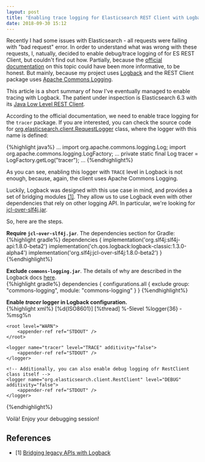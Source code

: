 ```yaml
---
layout: post
title: "Enabling trace logging for Elasticsearch REST Client with Logback"
date: 2018-09-30 15:12
---
```


Recently I had some issues with Elasticsearch - all requests were failing with "bad request" error. In order to understand what was wrong with these requests, I, natually, decided to enable debug/trace logging of for ES REST Client, but couldn't find out how. Partially, because the [official documentation](https://www.elastic.co/guide/en/elasticsearch/client/java-rest/6.3/java-rest-low-usage-logging.html) on this topic could have been more informative, to be honest. But mainly, because my project uses [Logback](https://logback.qos.ch/) and the REST Client package uses [Apache Commons Logging](https://commons.apache.org/proper/commons-logging/).

This article is a short summary of how I've eventually managed to enable tracing with Logback. The patient under inspection is  Elasticsearch 6.3 with its [Java Low Level REST Client](https://www.elastic.co/guide/en/elasticsearch/client/java-rest/6.3/java-rest-low.html).

According to the official documentation, we need to enable trace logging for the <code>tracer</code> package. If you are interested, you can check the source code for [org.elasticsearch.client.RequestLogger](https://github.com/elastic/elasticsearch/blob/v6.3/client/rest/src/main/java/org/elasticsearch/client/RequestLogger.java#L49) class, where the logger with this name is defined:

{%highlight java%}
...
import org.apache.commons.logging.Log;
import org.apache.commons.logging.LogFactory;
...
private static final Log tracer = LogFactory.getLog("tracer");
...
{%endhighlight%}

As you can see, enabling this logger with <code>TRACE</code> level in Logback is not enough, because, again, the client uses Apache Commons Logging.

Luckily, Logback was designed with this use case in mind, and provides a set of bridging modules [[1]](#1). They allow us to use Logback even with other dependencies that rely on other logging API. In particular, we're looking for [jcl-over-slf4j.jar](https://www.slf4j.org/legacy.html#jclOverSLF4J).

So, here are the steps.

**Require <code>jcl-over-slf4j.jar</code>**. The dependencies section for Gradle:  
{%highlight gradle%}
dependencies {
    implementation('org.slf4j:slf4j-api:1.8.0-beta2')
    implementation('ch.qos.logback:logback-classic:1.3.0-alpha4')
    implementation('org.slf4j:jcl-over-slf4j:1.8.0-beta2')
}
{%endhighlight%}

**Exclude <code>commons-logging.jar</code>**. The details of why are described in the Logback docs [here](https://www.slf4j.org/legacy.html#jclOverSLF4J).  
{%highlight gradle%}
dependencies {
    configurations.all {
        exclude group: "commons-logging", module: "commons-logging"
    }
}
{%endhighlight%}

**Enable _tracer_ logger in Logback configuration.**  
{%highlight xml%}
<configuration>
    <appender name="STDOUT" class="ch.qos.logback.core.ConsoleAppender">
        <encoder>
            <pattern>[%d{ISO8601}] [%thread] %-5level %logger{36} - %msg%n</pattern>
        </encoder>
    </appender>

    <root level="WARN">
        <appender-ref ref="STDOUT" />
    </root>

    <logger name="tracer" level="TRACE" additivity="false">
        <appender-ref ref="STDOUT" />
    </logger>

    <!-- Additionally, you can also enable debug logging ofr RestClient class itself -->
    <logger name="org.elasticsearch.client.RestClient" level="DEBUG" additivity="false">
        <appender-ref ref="STDOUT" />
    </logger>
</configuration>
{%endhighlight%}

Voilà! Enjoy your debugging session!

## References

<ul id="notes">
<li>
	<span class="col-1">[1] <a name="1"></a></span>
	<span class="col-2"><a href="https://www.slf4j.org/legacy.html">Bridging legacy APIs with Logback</a></span>
</li>
</ul>
